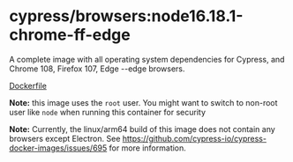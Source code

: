 <!--
WARNING: this file was autogenerated by generate-browser-image.js using

    yarn add:browser -- 16.18.1 --chrome=108 --firefox=107 --edge
-->

# cypress/browsers:node16.18.1-chrome-ff-edge

A complete image with all operating system dependencies for Cypress, and Chrome 108, Firefox 107, Edge --edge browsers.

[Dockerfile](Dockerfile)

**Note:** this image uses the `root` user. You might want to switch to non-root user like `node` when running this container for security

**Note:** Currently, the linux/arm64 build of this image does not contain any browsers except Electron. See https://github.com/cypress-io/cypress-docker-images/issues/695 for more information.
